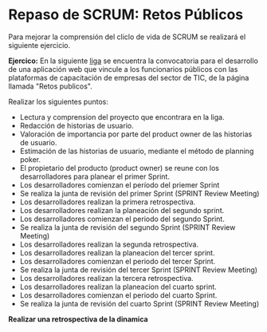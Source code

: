 # Repaso de SCRUM: Retos Públicos

Para mejorar la comprensión del cliclo de vida de SCRUM se realizará el siguiente ejercicio.

__Ejercico:__ En la siguiente [liga][2] se encuentra la convocatoria para el desarrollo de una aplicación web que vincule a los funcionarios 
públicos con las plataformas de capacitación de empresas del sector de TIC, de la página llamada "Retos publicos".

[2]: https://docs.google.com/document/d/1p6snXndUkm9QY8v33035KwgORgxFeG7o88xhv7gPNJw/edit#

Realizar los siguientes puntos:

* Lectura y comprension del proyecto que encontrara en la liga.
* Redacción de historias de usuario.
* Valoración de importancia por parte del product owner de las historias de usuario.
* Estimación de las historias de usuario, mediante el método de planning poker.
* El propietario del producto (product owner) se reune con los desarrolladores para planear el primer Sprint.
* Los desarrolladores comienzan el período del priemer Sprint
* Se realiza la junta de revisión del primer Sprint (SPRINT Review Meeting)
* Los desarrolladores realizan la primera retrospectiva.
* Los desarrolladores realizan la planeación del segundo sprint.
* Los desarrolladores comienzan el periodo del segundo Sprint.
* Se realiza la junta de revisión del segundo Sprint (SPRINT Review Meeting)
* Los desarrolladores realizan la segunda retrospectiva.
* Los desarrolladores realizan la planeacion del tercer sprint.
* Los desarrolladores comienzan el periodo del tercer Sprint.
* Se realiza la junta de revisión del tercer Sprint (SPRINT Review Meeting)
* Los desarrolladores realizan la tercera retrospectiva.
* Los desarrolladores realizan la planeacion del cuarto sprint.
* Los desarrolladores comienzan el periodo del cuarto Sprint.
* Se realiza la junta de revisión del cuarto Sprint (SPRINT Review Meeting)

__Realizar una retrospectiva de la dinamica__

